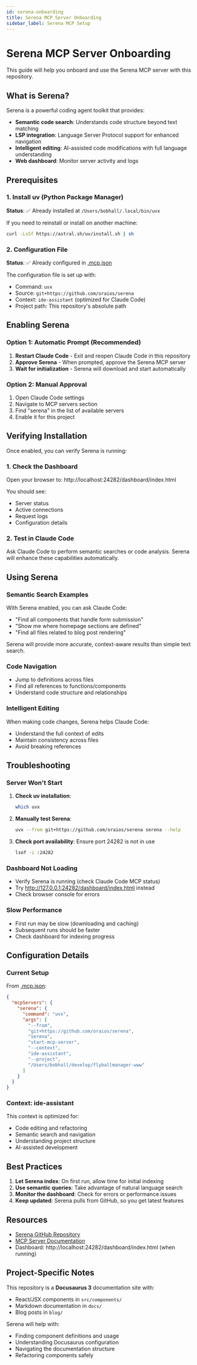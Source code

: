 ```yaml
---
id: serena-onboarding
title: Serena MCP Server Onboarding
sidebar_label: Serena MCP Setup
---
```


# Serena MCP Server Onboarding

This guide will help you onboard and use the Serena MCP server with this repository.

## What is Serena?

Serena is a powerful coding agent toolkit that provides:
- **Semantic code search**: Understands code structure beyond text matching
- **LSP integration**: Language Server Protocol support for enhanced navigation
- **Intelligent editing**: AI-assisted code modifications with full language understanding
- **Web dashboard**: Monitor server activity and logs

## Prerequisites

### 1. Install uv (Python Package Manager)

**Status**: ✅ Already installed at `/Users/bobhall/.local/bin/uvx`

If you need to reinstall or install on another machine:
```bash
curl -LsSf https://astral.sh/uv/install.sh | sh
```

### 2. Configuration File

**Status**: ✅ Already configured in [.mcp.json](/.mcp.json)

The configuration file is set up with:
- Command: `uvx`
- Source: `git+https://github.com/oraios/serena`
- Context: `ide-assistant` (optimized for Claude Code)
- Project path: This repository's absolute path

## Enabling Serena

### Option 1: Automatic Prompt (Recommended)

1. **Restart Claude Code** - Exit and reopen Claude Code in this repository
2. **Approve Serena** - When prompted, approve the Serena MCP server
3. **Wait for initialization** - Serena will download and start automatically

### Option 2: Manual Approval

1. Open Claude Code settings
2. Navigate to MCP servers section
3. Find "serena" in the list of available servers
4. Enable it for this project

## Verifying Installation

Once enabled, you can verify Serena is running:

### 1. Check the Dashboard
Open your browser to: http://localhost:24282/dashboard/index.html

You should see:
- Server status
- Active connections
- Request logs
- Configuration details

### 2. Test in Claude Code
Ask Claude Code to perform semantic searches or code analysis. Serena will enhance these capabilities automatically.

## Using Serena

### Semantic Search Examples

With Serena enabled, you can ask Claude Code:
- "Find all components that handle form submission"
- "Show me where homepage sections are defined"
- "Find all files related to blog post rendering"

Serena will provide more accurate, context-aware results than simple text search.

### Code Navigation

- Jump to definitions across files
- Find all references to functions/components
- Understand code structure and relationships

### Intelligent Editing

When making code changes, Serena helps Claude Code:
- Understand the full context of edits
- Maintain consistency across files
- Avoid breaking references

## Troubleshooting

### Server Won't Start

1. **Check uv installation**:
   ```bash
   which uvx
   ```

2. **Manually test Serena**:
   ```bash
   uvx --from git+https://github.com/oraios/serena serena --help
   ```

3. **Check port availability**: Ensure port 24282 is not in use
   ```bash
   lsof -i :24282
   ```

### Dashboard Not Loading

- Verify Serena is running (check Claude Code MCP status)
- Try http://127.0.0.1:24282/dashboard/index.html instead
- Check browser console for errors

### Slow Performance

- First run may be slow (downloading and caching)
- Subsequent runs should be faster
- Check dashboard for indexing progress

## Configuration Details

### Current Setup

From [.mcp.json](/.mcp.json):
```json
{
  "mcpServers": {
    "serena": {
      "command": "uvx",
      "args": [
        "--from",
        "git+https://github.com/oraios/serena",
        "serena",
        "start-mcp-server",
        "--context",
        "ide-assistant",
        "--project",
        "/Users/bobhall/develop/flyballmanager-www"
      ]
    }
  }
}
```

### Context: ide-assistant

This context is optimized for:
- Code editing and refactoring
- Semantic search and navigation
- Understanding project structure
- AI-assisted development

## Best Practices

1. **Let Serena index**: On first run, allow time for initial indexing
2. **Use semantic queries**: Take advantage of natural language search
3. **Monitor the dashboard**: Check for errors or performance issues
4. **Keep updated**: Serena pulls from GitHub, so you get latest features

## Resources

- [Serena GitHub Repository](https://github.com/oraios/serena)
- [MCP Server Documentation](https://github.com/oraios/serena#mcp-server)
- Dashboard: http://localhost:24282/dashboard/index.html (when running)

## Project-Specific Notes

This repository is a **Docusaurus 3** documentation site with:
- React/JSX components in `src/components/`
- Markdown documentation in `docs/`
- Blog posts in `blog/`

Serena will help with:
- Finding component definitions and usage
- Understanding Docusaurus configuration
- Navigating the documentation structure
- Refactoring components safely
